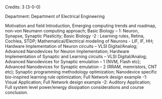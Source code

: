 Credits: 3 (3-0-0)

Department: Department of Electrical Engineering

Motivation and field Introduction, Emerging computing trends and roadmap, non-von Neumann computing approach; Basic Biology – 1: Neuron, Synapse, Synaptic Plasticity; Basic Biology -2 : Learning rules, Retina, Cochlea, STDP; Mathematical/Electrical modeling of Neurons - LIF, IF, HH; Hardware Implementation of Neuron circuits – VLSI Digital/Analog; Advanced Nanodevices for Neuron Implementation; Hardware Implementation of Synaptic and Learning circuits – VLSI Digital/Analog; Advanced Nanodevices for Synaptic emulation – 1 (NVM, Flash etc); Advanced Nanodevices for Synaptic emulation – 2 (RRAM, memristors, CNT etc); Synaptic programming methodology optimization; Nanodevice specific bio-inspired learning rule optimization; Full Network design example -1: Visual Application; Full Network design example -2: Auditory Application; Full system level power/energy dissipation considerations and course conclusion.